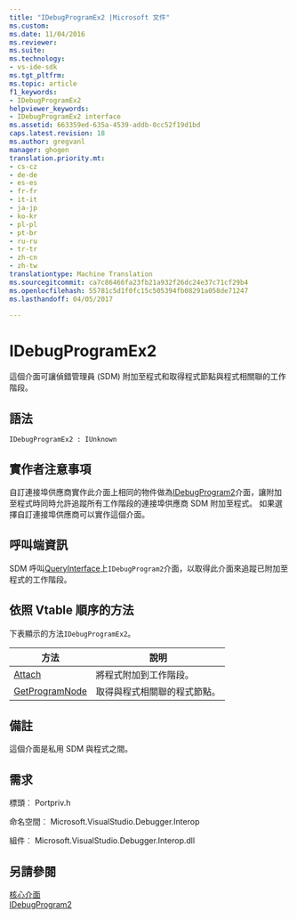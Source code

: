 ```yaml
---
title: "IDebugProgramEx2 |Microsoft 文件"
ms.custom: 
ms.date: 11/04/2016
ms.reviewer: 
ms.suite: 
ms.technology:
- vs-ide-sdk
ms.tgt_pltfrm: 
ms.topic: article
f1_keywords:
- IDebugProgramEx2
helpviewer_keywords:
- IDebugProgramEx2 interface
ms.assetid: 663359ed-635a-4539-addb-0cc52f19d1bd
caps.latest.revision: 18
ms.author: gregvanl
manager: ghogen
translation.priority.mt:
- cs-cz
- de-de
- es-es
- fr-fr
- it-it
- ja-jp
- ko-kr
- pl-pl
- pt-br
- ru-ru
- tr-tr
- zh-cn
- zh-tw
translationtype: Machine Translation
ms.sourcegitcommit: ca7c86466fa23fb21a932f26dc24e37c71cf29b4
ms.openlocfilehash: 55781c5d1f0fc15c505394fb08291a058de71247
ms.lasthandoff: 04/05/2017

---
```

# <a name="idebugprogramex2"></a>IDebugProgramEx2
這個介面可讓偵錯管理員 (SDM) 附加至程式和取得程式節點與程式相關聯的工作階段。  
  
## <a name="syntax"></a>語法  
  
```  
IDebugProgramEx2 : IUnknown  
```  
  
## <a name="notes-for-implementers"></a>實作者注意事項  
 自訂連接埠供應商實作此介面上相同的物件做為[IDebugProgram2](../../../extensibility/debugger/reference/idebugprogram2.md)介面，讓附加至程式時同時允許追蹤所有工作階段的連接埠供應商 SDM 附加至程式。 如果選擇自訂連接埠供應商可以實作這個介面。  
  
## <a name="notes-for-callers"></a>呼叫端資訊  
 SDM 呼叫[QueryInterface](/cpp/atl/queryinterface)上`IDebugProgram2`介面，以取得此介面來追蹤已附加至程式的工作階段。  
  
## <a name="methods-in-vtable-order"></a>依照 Vtable 順序的方法  
 下表顯示的方法`IDebugProgramEx2`。  
  
|方法|說明|  
|------------|-----------------|  
|[Attach](../../../extensibility/debugger/reference/idebugprogramex2-attach.md)|將程式附加到工作階段。|  
|[GetProgramNode](../../../extensibility/debugger/reference/idebugprogramex2-getprogramnode.md)|取得與程式相關聯的程式節點。|  
  
## <a name="remarks"></a>備註  
 這個介面是私用 SDM 與程式之間。  
  
## <a name="requirements"></a>需求  
 標頭︰ Portpriv.h  
  
 命名空間︰ Microsoft.VisualStudio.Debugger.Interop  
  
 組件︰ Microsoft.VisualStudio.Debugger.Interop.dll  
  
## <a name="see-also"></a>另請參閱  
 [核心介面](../../../extensibility/debugger/reference/core-interfaces.md)   
 [IDebugProgram2](../../../extensibility/debugger/reference/idebugprogram2.md)
